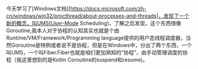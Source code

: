 
今天学习了[Windows文档][https://docs.microsoft.com/zh-cn/windows/win32/procthread/about-processes-and-threads]，发现了一个新的概念，叫UMS(User-Mode Scheduling)，了解之后发现，这个东西很像Goroutine,我本人对于协程的认知其实也就是个由Runtime/VM/Framework/Programming language提供的用户态线程调度器，当然Goroutine是特例或者说不是协程，但是在Windows中，分出了两个东西，一个叫UMS，一个叫Fiber.Fiber也就是咱们更加熟知的“协程”，由手动管理调度的协程（我这里想到的是Kotlin Coroutine的suspend和resume)。


